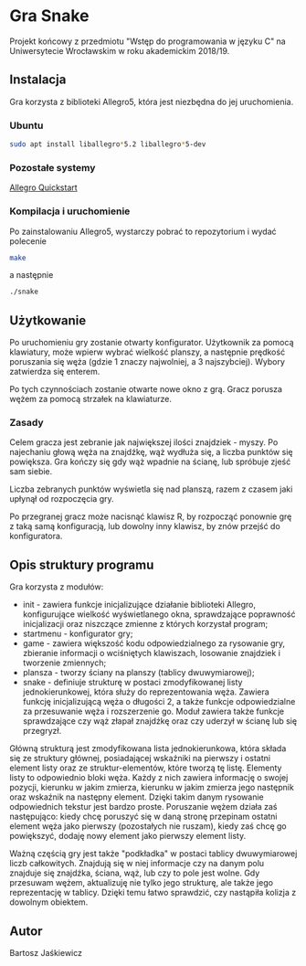 # Gra Snake
Projekt końcowy z przedmiotu "Wstęp do programowania w języku C" na Uniwersytecie Wrocławskim w roku akademickim 2018/19.

## Instalacja
Gra korzysta z biblioteki Allegro5, która jest niezbędna do jej uruchomienia.

### Ubuntu
```bash
sudo apt install liballegro*5.2 liballegro*5-dev
```
### Pozostałe systemy
[Allegro Quickstart](https://github.com/liballeg/allegro_wiki/wiki/Quickstart#installation)

### Kompilacja i uruchomienie
Po zainstalowaniu Allegro5, wystarczy pobrać to repozytorium i wydać polecenie
```bash
make
```
a następnie
```bash
./snake
```

## Użytkowanie
Po uruchomieniu gry zostanie otwarty konfigurator. Użytkownik za pomocą klawiatury, może wpierw wybrać wielkość planszy, a następnie prędkość poruszania się węża (gdzie 1 znaczy najwolniej, a 3 najszybciej).
Wybory zatwierdza się enterem.

Po tych czynnościach zostanie otwarte nowe okno z grą. Gracz porusza wężem za pomocą strzałek na klawiaturze.

### Zasady
Celem gracza jest zebranie jak największej ilości znajdziek - myszy. Po najechaniu głową węża na znajdźkę, wąż wydłuża się, a liczba punktów się powiększa. Gra kończy się gdy wąż wpadnie na ścianę, lub spróbuje zjeść sam siebie.

Liczba zebranych punktów wyświetla się nad planszą, razem z czasem jaki upłynął od rozpoczęcia gry.

Po przegranej gracz może nacisnąć klawisz R, by rozpocząć ponownie grę z taką samą konfiguracją, lub dowolny inny klawisz, by znów przejść do konfiguratora.

## Opis struktury programu
Gra korzysta z modułów:
- init - zawiera funkcje inicjalizujące działanie biblioteki Allegro, konfigurujące wielkość wyświetlanego okna, sprawdzające poprawność inicjalizacji oraz niszczące zmienne z których korzystał program;
- startmenu - konfigurator gry;
- game - zawiera większość kodu odpowiedzialnego za rysowanie gry, zbieranie informacji o wciśniętych klawiszach, losowanie znajdziek i tworzenie zmiennych;
- plansza - tworzy ściany na planszy (tablicy dwuwymiarowej);
- snake - definiuje strukturę w postaci zmodyfikowanej listy jednokierunkowej, która służy do reprezentowania węża. Zawiera funkcję inicjalizującą węża o długości 2, a także funkcje odpowiedzialne za przesuwanie węża i rozszerzenie go. Moduł zawiera także funkcje sprawdzające czy wąż 
złapał znajdźkę oraz czy uderzył w ścianę lub się przegryzł.

Główną strukturą jest zmodyfikowana lista jednokierunkowa, która składa się ze struktury głównej, posiadającej wskaźniki na pierwszy i ostatni element listy oraz ze struktur-elementów, które tworzą tę listę. Elementy listy to odpowiednio bloki węża. Każdy z nich zawiera informację o swojej pozycji, kierunku w jakim zmierza, kierunku w jakim zmierza jego następnik oraz wskaźnik na następny element. Dzięki takim danym rysowanie odpowiednich tekstur jest bardzo proste. Poruszanie wężem działa zaś następująco: kiedy chcę poruszyć się w daną stronę przepinam ostatni element węża jako pierwszy (pozostałych nie ruszam), kiedy zaś chcę go powiększyć, dodaję nowy element jako pierwszy element listy.

Ważną częścią gry jest także "podkładka" w postaci tablicy dwuwymiarowej liczb całkowitych. Znajdują się w niej informacje czy na danym polu znajduje się znajdźka, ściana, wąż, lub czy to pole jest wolne. Gdy przesuwam wężem, aktualizuję nie tylko jego strukturę, ale także jego reprezentację w tablicy. Dzięki temu łatwo sprawdzić, czy nastąpiła kolizja z dowolnym obiektem.

## Autor
Bartosz Jaśkiewicz